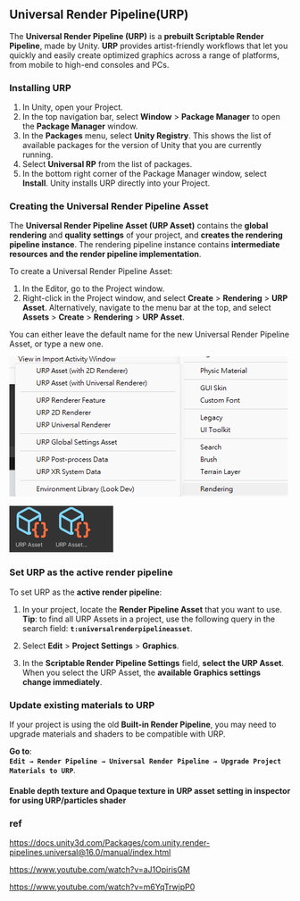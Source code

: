 ## Universal Render Pipeline(URP) 
The **Universal Render Pipeline (URP)** is a **prebuilt Scriptable Render Pipeline**, made by Unity. **URP** provides artist-friendly workflows that let you quickly and easily create optimized graphics across a range of platforms, from mobile to high-end consoles and PCs.

### Installing URP

1.  In Unity, open your Project.
2.  In the top navigation bar, select **Window** > **Package Manager** to open the **Package Manager** window.
3.  In the **Packages** menu, select **Unity Registry**. This shows the list of available packages for the version of Unity that you are currently running.
4.  Select **Universal RP** from the list of packages.
5.  In the bottom right corner of the Package Manager window, select **Install**. Unity installs URP directly into your Project.


### Creating the Universal Render Pipeline Asset

The **Universal Render Pipeline Asset (URP Asset)** contains the **global rendering** and **quality settings** of your project, and **creates the rendering pipeline instance**. The rendering pipeline instance contains **intermediate resources and the render pipeline implementation**.

To create a Universal Render Pipeline Asset:

1.  In the Editor, go to the Project window.
2.  Right-click in the Project window, and select **Create** > **Rendering** > **URP Asset**. Alternatively, navigate to the menu bar at the top, and select **Assets** > **Create** > **Rendering** > **URP Asset**.

You can either leave the default name for the new Universal Render Pipeline Asset, or type a new one.

![](./img/URP2.png)

![](./img/URP1.png)
### Set URP as the active render pipeline

To set URP as the **active render pipeline**:

1.  In your project, locate the **Render Pipeline Asset** that you want to use.  
    **Tip**: to find all URP Assets in a project, use the following query in the search field: **`t:universalrenderpipelineasset`**.
    
2.  Select **Edit** > **Project Settings** > **Graphics**.
    
3.  In the **Scriptable Render Pipeline Settings** field, **select the URP Asset**. When you select the URP Asset, the **available Graphics settings change immediately**.


### Update existing materials to URP
If your project is using the old **Built-in Render Pipeline**, you may need to upgrade materials and shaders to be compatible with URP.

**Go to**: \
**`Edit → Render Pipeline → Universal Render Pipeline → Upgrade Project Materials to URP`**.

#### Enable depth texture and Opaque texture in URP asset setting in inspector for using **URP/particles shader**

### ref
https://docs.unity3d.com/Packages/com.unity.render-pipelines.universal@16.0/manual/index.html

https://www.youtube.com/watch?v=aJ1OpirisGM

https://www.youtube.com/watch?v=m6YqTrwjpP0

